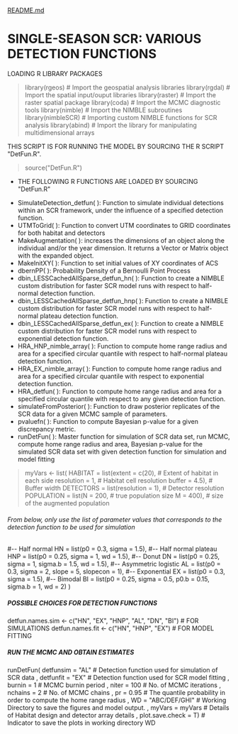[README.md](https://github.com/soumenstat89/DetFun/files/7032571/README.md)

#  SINGLE-SEASON SCR: VARIOUS DETECTION FUNCTIONS 

LOADING R LIBRARY PACKAGES

> library(rgeos)                     # Import the geospatial analysis libraries
> library(rgdal)                     # Import the spatial input/ouput libraries
> library(raster)                    # Import the raster spatial package
> library(coda)                      # Import the MCMC diagnostic tools
> library(nimble)                    # Import the NIMBLE subroutines
> library(nimbleSCR)                 #  Importing custom NIMBLE functions for SCR analysis 
> library(abind)                     # Import the library for manipulating multidimensional arrays


THIS SCRIPT IS FOR RUNNING THE MODEL BY SOURCING THE R SCRIPT "DetFun.R".
> source("DetFun.R")

* THE FOLLOWING R FUNCTIONS ARE LOADED BY SOURCING "DetFun.R"

+ SimulateDetection_detfun( ): Function to simulate individual detections within an SCR framework, under the influence of a specified detection function.
+ UTMToGrid( ): Function to convert UTM coordinates to GRID coordinates for both habitat and detectors
+ MakeAugmentation( ): increases the dimensions of an object along the individual and/or the year dimension. It returns a Vector or Matrix object with the expanded object.
+ MakeInitXY( ): Function to set initial values of XY coordinates of ACS
+ dbernPP( ): Probability Density of a Bernoulli Point Process 
+ dbin_LESSCachedAllSparse_detfun_hn( ): Function to create a NIMBLE custom distribution for faster SCR model runs with respect to half-normal detection function.
+ dbin_LESSCachedAllSparse_detfun_hnp( ): Function to create a NIMBLE custom distribution for faster SCR model runs with respect to half-normal plateau detection function.
+ dbin_LESSCachedAllSparse_detfun_ex( ): Function to create a NIMBLE custom distribution for faster SCR model runs with respect to exponential detection function.
+ HRA_HNP_nimble_array( ): Function to compute home range radius and area for a specified circular quantile with respect to half-normal plateau detection function.
+ HRA_EX_nimble_array( ): Function to compute home range radius and area for a specified circular quantile with respect to exponential detection function.
+ HRA_detfun( ): Function to compute home range radius and area for a specified circular quantile with respect to any given detection function.
+ simulateFromPosterior( ): Function to draw posterior replicates of the SCR data for a given MCMC sample of parameters.
+ pvaluefn( ): Function to compute Bayesian p-value for a given discrepancy metric.
+ runDetFun( ): Master function for simulation of SCR data set, run MCMC, compute home range radius and area, Bayesian p-value for the simulated SCR data set with given detection function for simulation and model fitting

> myVars <- list(
  HABITAT =    list(extent     = c(20), # Extent of habitat in each side
                    resolution = 1,  # Habitat cell resolution
                    buffer     = 4.5),    # Buffer width 
  DETECTORS =  list(resolution = 1),  # Detector resolution     
  POPULATION = list(N = 200,               # true population size
                    M = 400),              # size of the augmented population
  ###### From below, only use the list of parameter values that corresponds to the detection function to be used for simulation
  #-- Half normal
  HN = list(p0  = 0.3,
            sigma = 1.5), 
  #-- Half normal plateau
  HNP = list(p0  = 0.25,
             sigma = 1,
             wd = 1.5), 
  #-- Donut
  DN = list(p0 = 0.25, 
            sigma = 1, 
            sigma.b = 1.5,
            wd = 1.5), 
  #-- Asymmetric logistic 
  AL = list(p0 = 0.3, 
            sigma = 2,
            slope = 5, 
            slopecon = 1), 
  #-- Exponential 
  EX = list(p0 = 0.3, 
            sigma = 1.5),
  #-- Bimodal 
  BI = list(p0 = 0.25, 
            sigma = 0.5, 
            p0.b = 0.15, 
            sigma.b = 1, 
            wd = 2) 
)

##### POSSIBLE CHOICES FOR DETECTION FUNCTIONS 
detfun.names.sim <- c("HN", "EX", "HNP", "AL", "DN", "BI") # FOR SIMULATIONS
detfun.names.fit <- c("HN", "HNP", "EX") # FOR MODEL FITTING


##### RUN THE MCMC AND OBTAIN ESTIMATES 
runDetFun(
  detfunsim = "AL"             # Detection function used for simulation of SCR data
  , detfunfit = "EX"              # Detection function used for SCR model fitting
  , burnin = 1                      # MCMC burnin period
  , niter =   100                   # No. of MCMC iterations
  , nchains =  2                   # No. of MCMC chains
  , pr = 0.95                        # The quantile probability in order to compute the home range radius 
  , WD = "ABC/DEF/GHI"   # Working Directory to save the figures and model output.
  , myVars = myVars          # Details of Habitat design and detector array details
  , plot.save.check = T)      # Indicator to save the plots in working directory WD 



